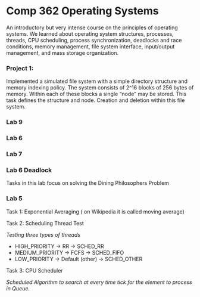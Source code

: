 # Comp 362 Operating Systems
An introductory but very intense course on the principles of operating systems. We learned about operating system structures, processes, threads, CPU scheduling, process synchronization, deadlocks and race conditions, memory management, file system interface, input/output management, and mass storage organization.

### Project 1:

Implemented a simulated file system with a simple directory structure and memory indexing policy. The system consists of 2^16 blocks of 256 bytes of memory. Within each of these blocks a single “node” may be stored.
This task defines the structure and node. Creation and deletion within this file system.

### Lab 9

### Lab 6

### Lab 7


### Lab 6 Deadlock

Tasks in this lab focus on solving the Dining Philosophers Problem 

### Lab 5

Task 1: Exponential Averaging ( on Wikipedia it is called moving average)

Task 2: Scheduling Thread Test

*Testing three types of threads*

- HIGH_PRIORITY → RR → SCHED_RR
- MEDIUM_PRIORITY → FCFS → SCHED_FIFO
- LOW_PRIORITY → Default (other) → SCHED_OTHER

Task 3: CPU Scheduler

*Scheduled Algorithm to search at every time tick for the element to process in Queue.*  







